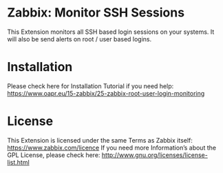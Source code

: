 # Zabbix: Monitor SSH Sessions

This Extension monitors all SSH based login sessions on your systems.
It will also be send alerts on root / user based logins.

# Installation

Please check here for Installation Tutorial if you need help: https://www.oapr.eu/15-zabbix/25-zabbix-root-user-login-monitoring

# License

This Extension is licensed under the same Terms as Zabbix itself: https://www.zabbix.com/licence
If you need more Information’s about the GPL License, please check here: http://www.gnu.org/licenses/license-list.html
